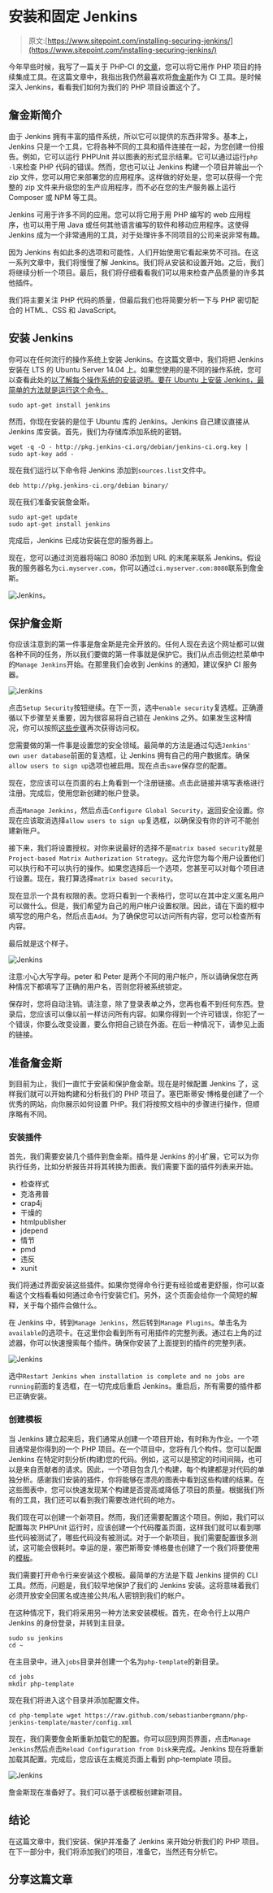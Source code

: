 # 安装和固定 Jenkins

> 原文:[https://www.sitepoint.com/installing-securing-jenkins/](https://www.sitepoint.com/installing-securing-jenkins/)

今年早些时候，我写了一篇关于 PHP-CI 的[文章](https://www.sitepoint.com/continuous-integration-php-ci/)，您可以将它用作 PHP 项目的持续集成工具。在这篇文章中，我指出我仍然最喜欢将[詹金斯](http://jenkins-ci.org/)作为 CI 工具。是时候深入 Jenkins，看看我们如何为我们的 PHP 项目设置这个了。

## 詹金斯简介

由于 Jenkins 拥有丰富的插件系统，所以它可以提供的东西非常多。基本上，Jenkins 只是一个工具，它将各种不同的工具和插件连接在一起，为您创建一份报告。例如，它可以运行 PHPUnit 并以图表的形式显示结果。它可以通过运行`php -l`来检查 PHP 代码的错误。然而，您也可以让 Jenkins 构建一个项目并输出一个 zip 文件，您可以用它来部署您的应用程序。这样做的好处是，您可以获得一个完整的 zip 文件来升级您的生产应用程序，而不必在您的生产服务器上运行 Composer 或 NPM 等工具。

Jenkins 可用于许多不同的应用。您可以将它用于用 PHP 编写的 web 应用程序，也可以用于用 Java 或任何其他语言编写的软件和移动应用程序。这使得 Jenkins 成为一个非常通用的工具，对于处理许多不同项目的公司来说非常有趣。

因为 Jenkins 有如此多的选项和可能性，人们开始使用它看起来势不可挡。在这一系列文章中，我们将慢慢了解 Jenkins。我们将从安装和设置开始。之后，我们将继续分析一个项目。最后，我们将仔细看看我们可以用来检查产品质量的许多其他插件。

我们将主要关注 PHP 代码的质量，但最后我们也将简要分析一下与 PHP 密切配合的 HTML、CSS 和 JavaScript。

## 安装 Jenkins

你可以在任何流行的操作系统上安装 Jenkins。在这篇文章中，我们将把 Jenkins 安装在 LTS 的 Ubuntu Server 14.04 上。如果您使用的是不同的操作系统，您可以查看此处的[以了解每个操作系统的安装说明。要在 Ubuntu 上安装 Jenkins，最简单的方法就是运行这个命令。](http://jenkins-ci.org/)

```
sudo apt-get install jenkins
```

然而，你现在安装的是位于 Ubuntu 库的 Jenkins。Jenkins 自己建议直接从 Jenkins 库安装。首先，我们为存储库添加系统的密钥。

```
wget -q -O - http://pkg.jenkins-ci.org/debian/jenkins-ci.org.key | sudo apt-key add -
```

现在我们运行以下命令将 Jenkins 添加到`sources.list`文件中。

```
deb http://pkg.jenkins-ci.org/debian binary/
```

现在我们准备安装詹金斯。

```
sudo apt-get update
sudo apt-get install jenkins
```

完成后，Jenkins 已成功安装在您的服务器上。

现在，您可以通过浏览器将端口 8080 添加到 URL 的末尾来联系 Jenkins。假设我的服务器名为`ci.myserver.com`，你可以通过`ci.myserver.com:8080`联系到詹金斯。

![Jenkins](../Images/6da124348b12858be33c061c2d3adedd.png)。

## 保护詹金斯

你应该注意到的第一件事是詹金斯是完全开放的。任何人现在去这个网址都可以做各种不同的任务，所以我们要做的第一件事就是保护它。我们从点击侧边栏菜单中的`Manage Jenkins`开始。在那里我们会收到 Jenkins 的通知，建议保护 CI 服务器。

![Jenkins](../Images/21bd7703eceaea74a8e4ed0e887b8c8c.png)

点击`Setup Security`按钮继续。在下一页，选中`enable security`复选框。正确遵循以下步骤至关重要，因为很容易将自己锁在 Jenkins 之外。如果发生这种情况，你可以按照[这些步骤](https://wiki.jenkins-ci.org/display/JENKINS/Disable+security)再次获得访问权。

您需要做的第一件事是设置您的安全领域。最简单的方法是通过勾选`Jenkins' own user database`前面的复选框，让 Jenkins 拥有自己的用户数据库。确保`allow users to sign up`选项也被启用。现在点击`save`保存您的配置。

现在，您应该可以在页面的右上角看到一个注册链接。点击此链接并填写表格进行注册。完成后，使用您新创建的帐户登录。

点击`Manage Jenkins`，然后点击`Configure Global Security`，返回安全设置。你现在应该取消选择`allow users to sign up`复选框，以确保没有你的许可不能创建新账户。

接下来，我们将设置授权。对你来说最好的选择不是`matrix based security`就是`Project-based Matrix Authorization Strategy`。这允许您为每个用户设置他们可以执行和不可以执行的操作。如果您选择后一个选项，您甚至可以对每个项目进行设置。现在，我打算选择`matrix based security`。

现在显示一个具有权限的表。您将只看到一个表格行，您可以在其中定义匿名用户可以做什么。但是，我们希望为自己的用户帐户设置权限。因此，请在下面的框中填写您的用户名，然后点击`Add`。为了确保您可以访问所有内容，您可以检查所有内容。

最后就是这个样子。

![Jenkins](../Images/edcbd61462ef4678207456ead7e01f9b.png)

注意:小心大写字母。peter 和 Peter 是两个不同的用户帐户，所以请确保您在两种情况下都填写了正确的用户名，否则您将被系统锁定。

保存时，您将自动注销。请注意，除了登录表单之外，您再也看不到任何东西。登录后，您应该可以像以前一样访问所有内容。如果你得到一个许可错误，你犯了一个错误，你要么改变设置，要么你把自己锁在外面。在后一种情况下，请参见上面的链接。

## 准备詹金斯

到目前为止，我们一直忙于安装和保护詹金斯。现在是时候配置 Jenkins 了，这样我们就可以开始构建和分析我们的 PHP 项目了。塞巴斯蒂安·博格曼创建了一个优秀的网站，向你展示如何设置 PHP。我们将按照文档中的步骤进行操作，但顺序略有不同。

### 安装插件

首先，我们需要安装几个插件到詹金斯。插件是 Jenkins 的小扩展，它可以为你执行任务，比如分析报告并将其转换为图表。我们需要下面的插件列表来开始。

*   检查样式
*   克洛弗普
*   crap4j
*   干燥的
*   htmlpublisher
*   jdepend
*   情节
*   pmd
*   违反
*   xunit

我们将通过界面安装这些插件。如果你觉得命令行更有经验或者更舒服，你可以查看这个文档看看如何通过命令行安装它们。另外，这个页面会给你一个简短的解释，关于每个插件会做什么。

在 Jenkins 中，转到`Manage Jenkins`，然后转到`Manage Plugins`。单击名为`available`的选项卡。在这里你会看到所有可用插件的完整列表。通过右上角的过滤器，你可以快速搜索每个插件。确保你安装了上面提到的插件的完整列表。

![Jenkins](../Images/2e8643fa9c04e507102b6f8c6f4e924c.png)

选中`Restart Jenkins when installation is complete and no jobs are running`前面的复选框，在一切完成后重启 Jenkins。重启后，所有需要的插件都已正确安装。

### 创建模板

当 Jenkins 建立起来后，我们通常从创建一个项目开始，有时称为作业。一个项目通常是你得到的一个 PHP 项目。在一个项目中，您将有几个构件。您可以配置 Jenkins 在特定时刻分析(构建)您的代码。例如，这可以是预定的时间间隔，也可以是来自贡献者的请求。因此，一个项目包含几个构建，每个构建都是对代码的单独分析。感谢我们安装的插件，你将能够在漂亮的图表中看到这些构建的结果。在这些图表中，您可以快速发现某个构建是否提高或降低了项目的质量。根据我们所有的工具，我们还可以看到我们需要改进代码的地方。

我们现在可以创建一个新项目。然而，我们还需要配置这个项目。例如，我们可以配置每次 PHPUnit 运行时，应该创建一个代码覆盖页面，这样我们就可以看到哪些代码被测试了，哪些代码没有被测试。对于一个新项目，我们需要配置很多测试，这可能会很耗时。幸运的是，塞巴斯蒂安·博格曼也创建了一个我们将要使用的[模板](http://jenkins-php.org/integration.html)。

我们需要打开命令行来安装这个模板。最简单的方法是下载 Jenkins 提供的 CLI 工具。然而，问题是，我们较早地保护了我们的 Jenkins 安装。这将意味着我们必须开放安全回匿名或连接公共/私人密钥到我们的帐户。

在这种情况下，我们将采用另一种方法来安装模板。首先，在命令行上以用户 Jenkins 的身份登录，并转到主目录。

```
sudo su jenkins
cd ~
```

在主目录中，进入`jobs`目录并创建一个名为`php-template`的新目录。

```
cd jobs
mkdir php-template
```

现在我们将进入这个目录并添加配置文件。

```
cd php-template wget https://raw.github.com/sebastianbergmann/php-jenkins-template/master/config.xml
```

现在，我们需要詹金斯重新加载它的配置。你可以回到网页界面，点击`Manage Jenkins`然后点击`Reload Configuration from Disk`来完成。Jenkins 现在将重新加载其配置。完成后，您应该在主概览页面上看到 php-template 项目。

![Jenkins](../Images/75fb5117ad6151a91f66e9ca6bc0776f.png)

詹金斯现在准备好了。我们可以基于该模板创建新项目。

## 结论

在这篇文章中，我们安装、保护并准备了 Jenkins 来开始分析我们的 PHP 项目。在下一部分中，我们将添加我们的项目，准备它，当然还有分析它。

## 分享这篇文章